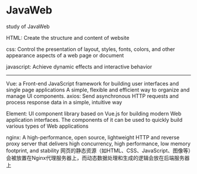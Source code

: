 # JavaWeb
study of JavaWeb

HTML: Create the structure and content of website

css: Control the presentation of layout, styles, fonts, colors, and other appearance aspects of a web page or document

javascript: Achieve dynamic effects and interactive behavior

--------------
Vue: a Front-end JavaScript framework for building user interfaces and single page applications 
A simple, flexible and efficient way to organize and manage UI components.
axios: Send asynchronous HTTP requests and process response data in a simple, intuitive way

Element: UI component library based on Vue.js for building modern Web application interfaces. The components of it can be used to quickly build various types of Web applications

nginx: A high-performance, open source, lightweight HTTP and reverse proxy server that delivers high concurrency, high performance, low memory footprint, and stability
网页的静态资源（如HTML、CSS、JavaScript、图像等）会被放置在Nginx代理服务器上，而动态数据处理和生成的逻辑会放在后端服务器上